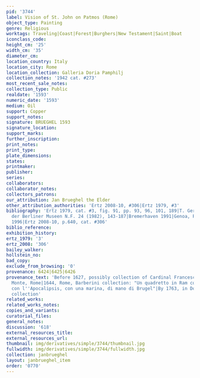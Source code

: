 ```yaml
---
pid: '3744'
label: Vision of St. John on Patmos (Rome)
object_type: Painting
genre: Religious
worktags: Traveling|Coast|Forest|Burghers|New Testament|Saint|Boat
iconclass_code:
height_cm: '25'
width_cm: '35'
diameter_cm:
location_country: Italy
location_city: Rome
location_collection: Galleria Doria Pamphilj
collection_notes: '1942 cat. #273'
most_recent_sale_notes:
collection_type: Public
realdate: '1593'
numeric_date: '1593'
medium: Oil
support: Copper
support_notes:
signature: BRUEGHEL 1593
signature_location:
support_marks:
further_inscription:
print_notes:
print_type:
plate_dimensions:
states:
printmaker:
publisher:
series:
collaborators:
collaborator_notes:
collectors_patrons:
our_attribution: Jan Brueghel the Elder
other_attribution_authorities: 'Ertz 2008-10, #306|Ertz 1979, #3'
bibliography: 'Ertz 1979, cat. #3, fig. 91, pp. 93, 96, 101, 189|T. Gerszi in Jahrbuch
  der Berliner Museen N.F. 24 (1982), 143-187|Bremerhaven 1991|Genoa, Palazzo Ducale,
  1996|Ertz 2008-10, p.640, cat. #306'
biblio_reference:
exhibition_history:
ertz_1979: '3'
ertz_2008: '306'
bailey_walker:
hollstein_no:
bad_copy:
exclude_from_browsing: '0'
provenance: 6424|6425|6426
provenance_text: 'Before 1627, possibly collection of Cardinal Francesco Maria del
  Monte, Rome|1644, Rome, Barberini collection: "Un quadretto in Ram con S. Giovanni
  con l''Apocalipsis, con una marina, di mano di Brugel"|By 1763, in Doria Pamphili
  collection'
related_works:
related_works_notes:
copies_and_variants:
curatorial_files:
general_notes:
discussion: '618'
external_resources_title:
external_resources_url:
thumbnail: img/derivatives/simple/3744/thumbnail.jpg
fullwidth: img/derivatives/simple/3744/fullwidth.jpg
collection: janbrueghel
layout: janbrueghel_item
order: '0770'
---
```

